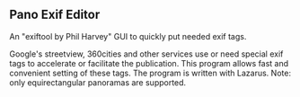 ## Pano Exif Editor
An "exiftool by Phil Harvey" GUI to quickly put needed exif tags.  
  
Google's streetview, 360cities and other services use or need special exif tags to accelerate or facilitate the publication. This program allows fast and convenient setting of these tags.
The program is written with Lazarus.
Note: only equirectangular panoramas are supported.
